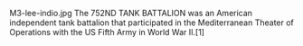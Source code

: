 M3-lee-indio.jpg The 752ND TANK BATTALION was an American independent tank battalion that participated in the Mediterranean Theater of Operations with the US Fifth Army in World War II.[1]
